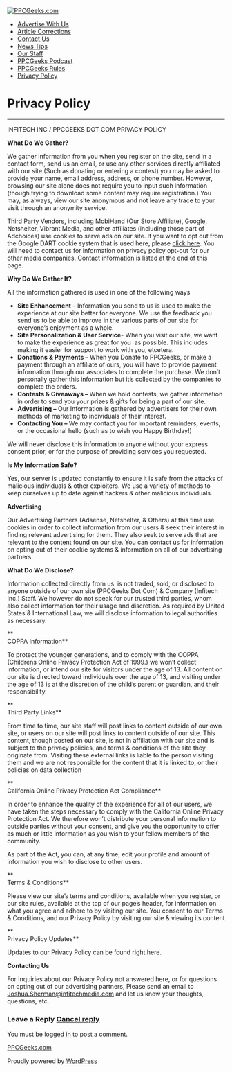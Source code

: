 [![PPCGeeks.com](https://www.ppcgeeks.com/wp-content/uploads/2011/08/ppcg_banner.png)](https://www.ppcgeeks.com/)

* [Advertise With Us](https://www.ppcgeeks.com/advertise-with-us/)
* [Article Corrections](https://www.ppcgeeks.com/article-corrections/)
* [Contact Us](https://www.ppcgeeks.com/contact-us/)
* [News Tips](https://www.ppcgeeks.com/news-tips/)
* [Our Staff](https://www.ppcgeeks.com/our-staff/)
* [PPCGeeks Podcast](https://www.ppcgeeks.com/ppcgp/)
* [PPCGeeks Rules](https://www.ppcgeeks.com/ppcgeeks-rules/)
* [Privacy Policy](https://www.ppcgeeks.com/privacy-policy/)

Privacy Policy
==============

* * *

INFITECH INC / PPCGEEKS DOT COM PRIVACY POLICY

**What Do We Gather?**

We gather information from you when you register on the site, send in a contact form, send us an email, or use any other services directly affiliated with our site (Such as donating or entering a contest) you may be asked to provide your name, email address, address, or phone number. However, browsing our site alone does not require you to input such information (though trying to download some content may require registration.) You may, as always, view our site anonymous and not leave any trace to your visit through an anonymity service.

Third Party Vendors, including MobiHand (Our Store Affiliate), Google, Netshelter, Vibrant Media, and other affiliates (including those part of Adchoices) use cookies to serve ads on our site. If you want to opt out from the Google DART cookie system that is used here, please [click here](http://www.google.com/privacy_ads.html "http://www.google.com/privacy_ads.html"). You will need to contact us for information on privacy policy opt-out for our other media companies. Contact information is listed at the end of this page.

**Why Do We Gather It?**

All the information gathered is used in one of the following ways

* **Site Enhancement** – Information you send to us is used to make the experience at our site better for everyone. We use the feedback you send us to be able to improve in the various parts of our site for everyone’s enjoyment as a whole.
* **Site Personalization & User Service**\- When you visit our site, we want to make the experience as great for you  as possible. This includes making it easier for support to work with you, etcetera.
* **Donations & Payments –** When you Donate to PPCGeeks, or make a payment through an affiliate of ours, you will have to provide payment information through our associates to complete the purchase. We don’t personally gather this information but it’s collected by the companies to complete the orders.
* **Contests & Giveaways –** When we hold contests, we gather information in order to send you your prizes & gifts for being a part of our site.
* **Advertising –** Our Information is gathered by advertisers for their own methods of marketing to individuals of their interest.
* **Contacting You –** We may contact you for important reminders, events, or the occasional hello (such as to wish you Happy Birthday!)

We will never disclose this information to anyone without your express consent prior, or for the purpose of providing services you requested.

**Is My Information Safe?**

Yes, our server is updated constantly to ensure it is safe from the attacks of malicious individuals & other exploiters. We use a variety of methods to keep ourselves up to date against hackers & other malicious individuals.

**Advertising**

Our Advertising Partners (Adsense, Netshelter, & Others) at this time use cookies in order to collect information from our users & seek their interest in finding relevant advertising for them. They also seek to serve ads that are relevant to the content found on our site. You can contact us for information on opting out of their cookie systems & information on all of our advertising partners.

**What Do We Disclose?**

Information collected directly from us  is not traded, sold, or disclosed to anyone outside of our own site (PPCGeeks Dot Com) & Company (Infitech Inc.) Staff. We however do not speak for our trusted third parties, whom also collect information for their usage and discretion. As required by United States & International Law, we will disclose information to legal authorities as necessary.

**  
COPPA Information**

To protect the younger generations, and to comply with the COPPA (Childrens Online Privacy Protection Act of 1999.) we won’t collect information, or intend our site for visitors under the age of 13. All content on our site is directed toward individuals over the age of 13, and visiting under the age of 13 is at the discretion of the child’s parent or guardian, and their responsibility.

**  
Third Party Links**

From time to time, our site staff will post links to content outside of our own site, or users on our site will post links to content outside of our site. This content, though posted on our site, is not in affiliation with our site and is subject to the privacy policies, and terms & conditions of the site they originate from. Visiting these external links is liable to the person visiting them and we are not responsible for the content that it is linked to, or their policies on data collection

**  
California Online Privacy Protection Act Compliance**

In order to enhance the quality of the experience for all of our users, we have taken the steps necessary to comply with the California Online Privacy Protection Act. We therefore won’t distribute your personal information to outside parties without your consent, and give you the opportunity to offer as much or little information as you wish to your fellow members of the community.

As part of the Act, you can, at any time, edit your profile and amount of information you wish to disclose to other users.

**  
Terms & Conditions**

Please view our site’s terms and conditions, available when you register, or our site rules, available at the top of our page’s header, for information on what you agree and adhere to by visiting our site. You consent to our Terms & Conditions, and our Privacy Policy by visiting our site & viewing its content

**  
Privacy Policy Updates**

Updates to our Privacy Policy can be found right here.

**Contacting Us**

For Inquiries about our Privacy Policy not answered here, or for questions on opting out of our advertising partners, Please send an email to [Joshua.Sherman@infitechmedia.com](mailto:admin@ppcgeeks.com "mailto:admin@ppcgeeks.com") and let us know your thoughts, questions, etc.

### Leave a Reply [Cancel reply](https://www.ppcgeeks.com/privacy-policy/#respond)

You must be [logged in](https://www.ppcgeeks.com/wp-login.php?redirect_to=https%3A%2F%2Fwww.ppcgeeks.com%2Fprivacy-policy%2F) to post a comment.

[PPCGeeks.com](https://www.ppcgeeks.com/)

Proudly powered by [WordPress](https://wordpress.org/)